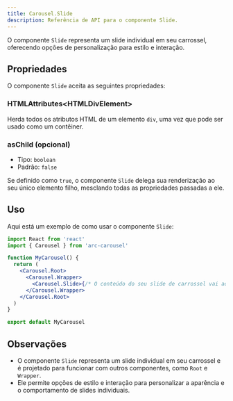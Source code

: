 ```yaml
---
title: Carousel.Slide
description: Referência de API para o componente Slide.
---
```


O componente `Slide` representa um slide individual em seu carrossel, oferecendo opções de personalização para estilo e interação.

## Propriedades

O componente `Slide` aceita as seguintes propriedades:

### HTMLAttributes\<HTMLDivElement\>

Herda todos os atributos HTML de um elemento `div`, uma vez que pode ser usado como um contêiner.

### asChild (opcional)

- Tipo: `boolean`
- Padrão: `false`

Se definido como `true`, o componente `Slide` delega sua renderização ao seu único elemento filho, mesclando todas as propriedades passadas a ele.

## Uso

Aqui está um exemplo de como usar o componente `Slide`:

```jsx
import React from 'react'
import { Carousel } from 'arc-carousel'

function MyCarousel() {
  return (
    <Carousel.Root>
      <Carousel.Wrapper>
        <Carousel.Slide>{/* O conteúdo do seu slide de carrossel vai aqui */}</Carousel.Slide>
      </Carousel.Wrapper>
    </Carousel.Root>
  )
}

export default MyCarousel
```

## Observações

- O componente `Slide` representa um slide individual em seu carrossel e é projetado para funcionar com outros componentes, como `Root` e `Wrapper`.
- Ele permite opções de estilo e interação para personalizar a aparência e o comportamento de slides individuais.
